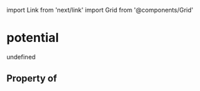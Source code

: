 import Link from 'next/link'
import Grid from '@components/Grid'

# potential

undefined

## Property of




